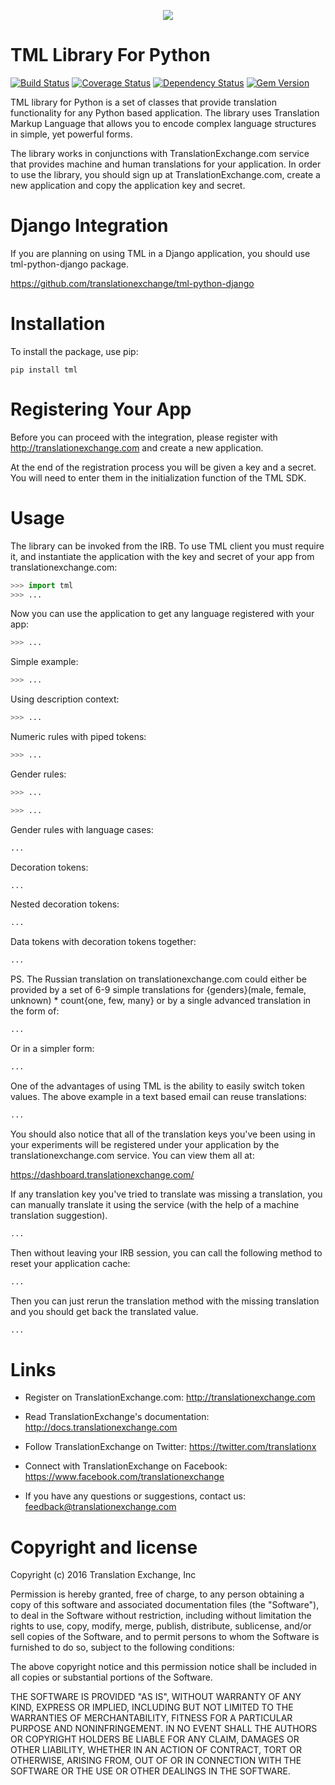 <p align="center">
  <img src="https://avatars0.githubusercontent.com/u/1316274?v=3&s=200">
</p>

TML Library For Python
==================
[![Build Status](https://travis-ci.org/translationexchange/tml-python.png?branch=master)](https://travis-ci.org/translationexchange/tml-python)
[![Coverage Status](https://coveralls.io/repos/translationexchange/tml-python/badge.png?branch=master)](https://coveralls.io/r/translationexchange/tml-python?branch=master)
[![Dependency Status](https://www.versioneye.com/user/projects/54c1457a6c00352081000416/badge.svg?style=flat)](https://www.versioneye.com/user/projects/54c1457a6c00352081000416)
[![Gem Version](https://badge.fury.io/rb/tml.svg)](http://badge.fury.io/rb/tml)

TML library for Python is a set of classes that provide translation functionality for any Python based application.
The library uses Translation Markup Language that allows you to encode complex language structures in simple, yet powerful forms.

The library works in conjunctions with TranslationExchange.com service that provides machine and human translations for your application.
In order to use the library, you should sign up at TranslationExchange.com, create a new application and copy the application key and secret.


Django Integration
==================

If you are planning on using TML in a Django application, you should use tml-python-django package.

https://github.com/translationexchange/tml-python-django


Installation
==================

To install the package, use pip:

```ssh
pip install tml
```


Registering Your App
===================================

Before you can proceed with the integration, please register with http://translationexchange.com and create a new application.

At the end of the registration process you will be given a key and a secret. You will need to enter them in the initialization function of the TML SDK.



Usage
==================

The library can be invoked from the IRB. To use TML client you must require it, and instantiate the application with the key and secret of your app from translationexchange.com:

```python
>>> import tml
>>> ...
```

Now you can use the application to get any language registered with your app:

```python
>>> ...
```

Simple example:

```python
>>> ...
```

Using description context:

```python
>>> ...
```

Numeric rules with piped tokens:

```python
>>> ...
```

Gender rules:

```python
>>> ...

>>> ...
```

Gender rules with language cases:

```python
...
```

Decoration tokens:

```python
...
```

Nested decoration tokens:

```python
...
```

Data tokens with decoration tokens together:

```python
...
```

PS. The Russian translation on translationexchange.com could either be provided by a set of 6-9 simple translations for {genders}(male, female, unknown) * count{one, few, many} or by a single advanced translation
in the form of:

```python
...
```

Or in a simpler form:

```python
...
```

One of the advantages of using TML is the ability to easily switch token values. The above example in a text based email can reuse translations:

```python
...
```

You should also notice that all of the translation keys you've been using in your experiments will be registered under your application by the translationexchange.com service. You can view them all at:

https://dashboard.translationexchange.com/

If any translation key you've tried to translate was missing a translation, you can manually translate it using the service (with the help of a machine translation suggestion).

```python
...
```

Then without leaving your IRB session, you can call the following method to reset your application cache:

```python
...
```

Then you can just rerun the translation method with the missing translation and you should get back the translated value.

```python
...
```

Links
==================

* Register on TranslationExchange.com: http://translationexchange.com

* Read TranslationExchange's documentation: http://docs.translationexchange.com

* Follow TranslationExchange on Twitter: https://twitter.com/translationx

* Connect with TranslationExchange on Facebook: https://www.facebook.com/translationexchange

* If you have any questions or suggestions, contact us: feedback@translationexchange.com


Copyright and license
==================

Copyright (c) 2016 Translation Exchange, Inc

Permission is hereby granted, free of charge, to any person obtaining
a copy of this software and associated documentation files (the
"Software"), to deal in the Software without restriction, including
without limitation the rights to use, copy, modify, merge, publish,
distribute, sublicense, and/or sell copies of the Software, and to
permit persons to whom the Software is furnished to do so, subject to
the following conditions:

The above copyright notice and this permission notice shall be
included in all copies or substantial portions of the Software.

THE SOFTWARE IS PROVIDED "AS IS", WITHOUT WARRANTY OF ANY KIND,
EXPRESS OR IMPLIED, INCLUDING BUT NOT LIMITED TO THE WARRANTIES OF
MERCHANTABILITY, FITNESS FOR A PARTICULAR PURPOSE AND
NONINFRINGEMENT. IN NO EVENT SHALL THE AUTHORS OR COPYRIGHT HOLDERS BE
LIABLE FOR ANY CLAIM, DAMAGES OR OTHER LIABILITY, WHETHER IN AN ACTION
OF CONTRACT, TORT OR OTHERWISE, ARISING FROM, OUT OF OR IN CONNECTION
WITH THE SOFTWARE OR THE USE OR OTHER DEALINGS IN THE SOFTWARE.